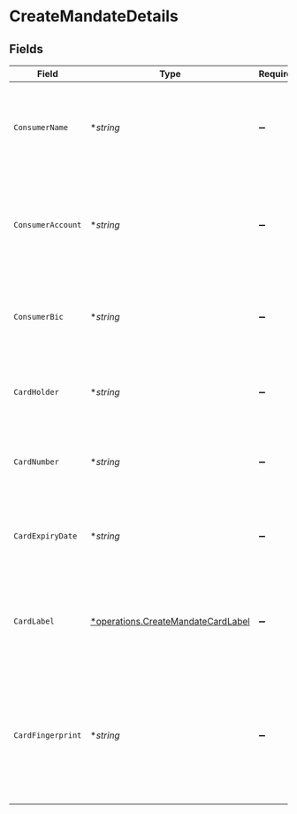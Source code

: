 # CreateMandateDetails


## Fields

| Field                                                                                                                               | Type                                                                                                                                | Required                                                                                                                            | Description                                                                                                                         | Example                                                                                                                             |
| ----------------------------------------------------------------------------------------------------------------------------------- | ----------------------------------------------------------------------------------------------------------------------------------- | ----------------------------------------------------------------------------------------------------------------------------------- | ----------------------------------------------------------------------------------------------------------------------------------- | ----------------------------------------------------------------------------------------------------------------------------------- |
| `ConsumerName`                                                                                                                      | **string*                                                                                                                           | :heavy_minus_sign:                                                                                                                  | The customer's name. Available for SEPA Direct Debit and PayPal mandates.                                                           | John Doe                                                                                                                            |
| `ConsumerAccount`                                                                                                                   | **string*                                                                                                                           | :heavy_minus_sign:                                                                                                                  | The customer's IBAN or email address. Available for SEPA Direct Debit and PayPal mandates.                                          | NL55INGB0000000000                                                                                                                  |
| `ConsumerBic`                                                                                                                       | **string*                                                                                                                           | :heavy_minus_sign:                                                                                                                  | The BIC of the customer's bank. Available for SEPA Direct Debit mandates.                                                           | BANKBIC                                                                                                                             |
| `CardHolder`                                                                                                                        | **string*                                                                                                                           | :heavy_minus_sign:                                                                                                                  | The card holder's name. Available for card mandates.                                                                                | John Doe                                                                                                                            |
| `CardNumber`                                                                                                                        | **string*                                                                                                                           | :heavy_minus_sign:                                                                                                                  | The last four digits of the card number. Available for card mandates.                                                               | 3240                                                                                                                                |
| `CardExpiryDate`                                                                                                                    | **string*                                                                                                                           | :heavy_minus_sign:                                                                                                                  | The card's expiry date in `YYYY-MM-DD` format. Available for card mandates.                                                         | 2025-01-01                                                                                                                          |
| `CardLabel`                                                                                                                         | [*operations.CreateMandateCardLabel](../../models/operations/createmandatecardlabel.md)                                             | :heavy_minus_sign:                                                                                                                  | The card's label. Available for card mandates, if the card label could be detected.                                                 | Visa                                                                                                                                |
| `CardFingerprint`                                                                                                                   | **string*                                                                                                                           | :heavy_minus_sign:                                                                                                                  | Unique alphanumeric representation of this specific card. Available for card mandates. Can be used to identify<br/>returning customers. | d3290e932k02f                                                                                                                       |